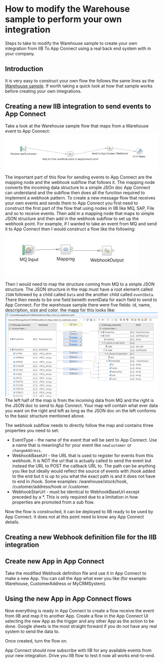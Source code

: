 # How to modify the Warehouse sample to perform your own integration
Steps to take to modify the Warehouse sample to create your own integration from IIB To App Connect using a real back end system with in your company.

## Introduction
It is very easy to construct your own flow the follows the same lines as the [Warehouse sample](./whatwarehouse.md). If worth taking a quick look at how that sample works before creating your own integrations.

## Creating a new IIB integration to send events to App Connect
Take a look at the Warehouse sample flow that maps from a Warehouse event to App Connect:
![Warehouse IIB Message flow](./warehouse_sample_messageflow.png) 
The important part of this flow for sending events to App Connect are the mapping node and the webhook subflow that follows it. The mapping node converts the incoming data structure to a simple JSOn doc App Connect can understand and the subflow then does all the function required to implement a webhook pattern.
To create a new message flow that receives your own events and sends them to App Connect you first need to construct the first part of the flow that using nodes in IIB like MQ, SAP, File and so to receive events. Then add in a mapping node that maps to simple JSON structure and then add in the webhook subflow to set up the webhook point.
For example, if I wanted to take an event from MQ and send it to App Connect then I would construct a flow like the following:

![Warehouse IIB Message flow](./custom_messageflow.png) 

Then I would need to map the structure coming from MQ to a simple JSON structure. The JSON structure in the map must have a root element called `JSON` followed by a child called `Data` and the another child called `eventData`. There then needs to be one field beneith eventData for each field to send to App Connect. For the warehouse sample there were five fields: id, name, description, size and color. the mapp for this looks like:
![Warehouse IIB Message flow](./warehouse_sample_map.png) 
The left half of the map is from the incoming data from MQ and the right is the JSON doc to send to App Connect. Your map will contain what ever data you want on the right and left as long as the JSON doc on the left conforms to the basic structure mentioned above.

The webhook subflow needs to directly follow the map and contains three properties you need to set:

* EventType - the name of the event that will be sent to App Connect. Use a name that is meaningful for your event like `newCustomer` or `changeAddress`.
* WebhookBaseUrl - the URL that is used to register for events from this webhook. It is NOT the url that is actually called to send the event but instead the URL to POST the callback URL to. The path can be anything you like but ideally would reflect the source of events with /hook added to the end but it is up to you what the exact path is and it does not have to end in /hook. Some examples: /warehouse/stock/hook, /customer/address/hook or /customer.
* WebhookStarUrl - must be identical to WebhookBaseUrl except preceded by a *. This is only required due to a limitation in how properties are promoted from a sub flow.

 Now the flow is constructed, it can be deployed to IIB ready to be used by App Connect. It does not at this point need to know any App Connect details. 

  
## Creating a new Webhook definition file for the IIB integration


## Create new App in App Connect
Take the modified Webhook definition file and use it in App Connect to make a new App. You can call the App what ever you like (for example: Warehouse, CustomerAddress or MyCRMSystem).


## Using the new App in App Connect flows
Now everything is ready in App Connect to create a flow receive the event from IIB and map it to another App. Create a flow in the App Connect UI selecting the new App as the trigger and any other App as the action to be done. Google sheets is the most straight forward if you do not have any real system to send the data to.

Once created, turn the flow on.

App Connect should now subscribe with IIB for any available events from your new integration. Drive you IIB flow to test it now all works end-to-end.
